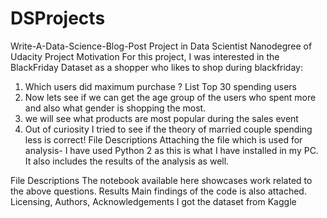 
# DSProjects

Write-A-Data-Science-Blog-Post
Project in Data Scientist Nanodegree of Udacity
Project Motivation
For this project, I was interested in the BlackFriday Dataset as a shopper who likes to shop during blackfriday:
1.	Which users did maximum purchase ? List Top 30 spending users
2.	Now lets see if we can get the age group of the users who spent more  and also what gender is shopping the most. 
3.	we will see what products are most popular during the sales event
4.	Out of curiosity I tried to see if the theory of married couple spending less is correct! 
File Descriptions 
Attaching the file which is used for analysis- I have used Python 2 as this is what I have installed in my PC. 
It also includes the results of the analysis as well. 

File Descriptions 
The notebook available here showcases work related to the above questions.
Results
Main findings of the code is also attached.
Licensing, Authors, Acknowledgements
I got the dataset from Kaggle 
